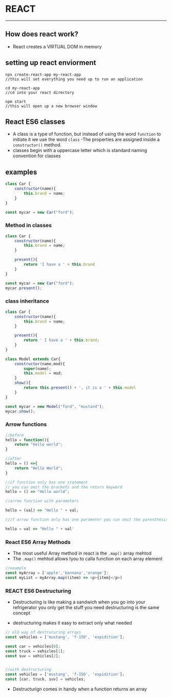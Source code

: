 # REACT
---

## How does react work?
- React creates a VIRTUAL DOM in memory


## setting up react enviorment

```node
npx create-react-app my-react-app
//this will set everything you need up to run an application
```

```node
cd my-react-app
//cd into your react directory
```

```node
npm start
//this will open up a new browser window
```


## React ES6 classes
- A class is a type of function, but instead of using the word `function` to initiate it we use the word `class`
-The properties are assigned inside a `constructor()` method.
- classes begin with a uppercase letter which is standard naming convention for classes

## examples

```js
class Car {
    constructor(name){
        this.brand = name;
    }
}

const mycar = new Car("ford");
```

### Method in classes

```js 
class Car {
    constructor(name){
        this.brand = name;
    }

    present(){
        return 'I have a ' + this.brand
    }
}

const mycar = new Car("ford");
mycar.present();
```

### class inheritance 

```js
class Car {
    constructor(name){
        this.brand = name;
    }

    present(){
        return ' I have a ' + this.brand;
    }
}

class Model extends Car{
    constructor(name,mod){
        super(name);
        this.model = mod;
    }
    show(){
        return this.present() + ', it is a ' + this.model
    }
}

const mycar = new Model("ford", "mustand");
mycar.show();
```

### Arrow functions 

```js
//before 
hello = function(){
    return "hello world";
}

//after
hello = () =>{
    return "Hello World";
}

//if function only has one statement
// you can omit the brackets and the return keyword 
hello = () => "Hello world";

//arrow function with parameters

hello = (val) => "Hello " + val;

//if arrow function only has one parameter you can omit the parenthesis

hello = val => "Hello " + val'
```

### React ES6 Array Methods
-  The most useful Array method in react is the `.map()` array mehtod 
- The `.map()` mehtod allows tyou to calla function on each array element 
```js
//example
const myArray = ['apple','bannana','orange'];
const myList = myArray.map((item) => <p>{item}</p>)
```

### REACT ES6 Destructuring 

- Destructuring is like making a sandwich when you go into your refrigerator you only get the stuff you need destructuring is the same concept

- destructuring makes it easy to extract only what needed

```js
// old way of destrucuring arrays
const vehicles = ['mustang', 'f-150', 'expidition'];

const car = vehicles[0];
const truck = vehicles[1];
const suv = vehicles[2];


//with destructuring
const vehicles = ['mustang', 'f-150', 'expidition'];
const [car, truck, suv] = vehicles;
```

- Destructurign comes in handy when a function returns an array